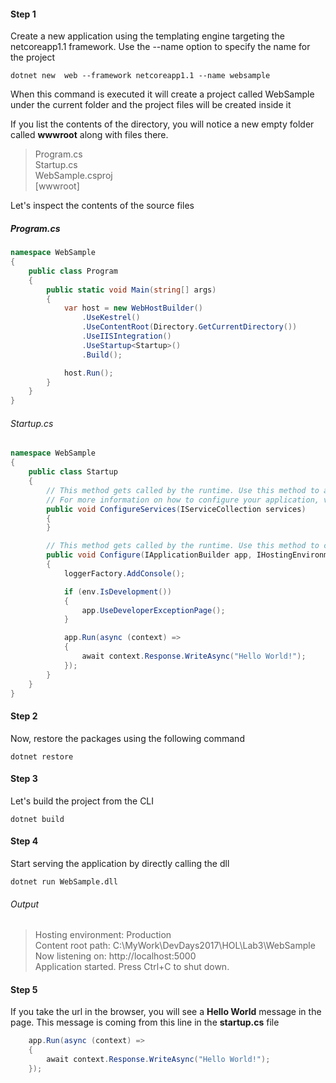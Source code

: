 #### Step 1

Create a new application using the templating engine targeting the netcoreapp1.1 framework. Use the --name option to specify the name for the project

```dotnet new  web --framework netcoreapp1.1 --name websample```    

When this command is executed it will create a project called WebSample under the current folder and the project files will be created inside it

If you list the contents of the directory, you will notice a new empty folder called **wwwroot** along with files there.

>Program.cs  
>Startup.cs  
>WebSample.csproj  
>[wwwroot]

Let's inspect the contents of the source files

##### Program.cs
```csharp
namespace WebSample
{
    public class Program
    {
        public static void Main(string[] args)
        {
            var host = new WebHostBuilder()
                .UseKestrel()
                .UseContentRoot(Directory.GetCurrentDirectory())
                .UseIISIntegration()
                .UseStartup<Startup>()
                .Build();

            host.Run();
        }
    }
}
```

###### Startup.cs

```csharp
namespace WebSample
{
    public class Startup
    {
        // This method gets called by the runtime. Use this method to add services to the container.
        // For more information on how to configure your application, visit https://go.microsoft.com/fwlink/?LinkID=398940
        public void ConfigureServices(IServiceCollection services)
        {
        }

        // This method gets called by the runtime. Use this method to configure the HTTP request pipeline.
        public void Configure(IApplicationBuilder app, IHostingEnvironment env, ILoggerFactory loggerFactory)
        {
            loggerFactory.AddConsole();

            if (env.IsDevelopment())
            {
                app.UseDeveloperExceptionPage();
            }

            app.Run(async (context) =>
            {
                await context.Response.WriteAsync("Hello World!");
            });
        }
    }
}

```

####  Step 2    

Now, restore the packages using the following command

```dotnet restore ```  

#### Step 3

Let's build the project from the CLI

```dotnet build```

#### Step 4   

Start serving the application by directly calling the dll

```dotnet run WebSample.dll```  

###### Output

>Hosting environment: Production  
>Content root path: C:\MyWork\DevDays2017\HOL\Lab3\WebSample  
>Now listening on: http://localhost:5000  
>Application started. Press Ctrl+C to shut down.  

#### Step 5
If you take the url in the browser, you will see a **Hello World** message in the page. This message is coming from this line in the **startup.cs** file
```csharp
    app.Run(async (context) =>
    {
        await context.Response.WriteAsync("Hello World!");
    });
```